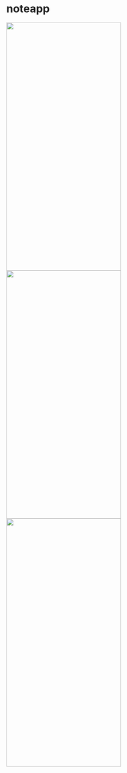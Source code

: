 # noteapp
<img  width="300" height="650" src="https://user-images.githubusercontent.com/113675481/213980537-e7afd340-0c2c-4f5e-9b49-a527bcf825f7.gif"> <img src="https://user-images.githubusercontent.com/113675481/213982038-e9a0066c-a1ca-481c-9819-1759deb31d65.png" width="300" height="650" />
<img src="https://user-images.githubusercontent.com/113675481/213982763-1996cc36-c892-4e09-80d3-7b321a7ed3af.png" width="300" height="650" />




